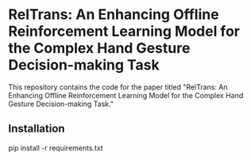 # RelTrans: An Enhancing Offline Reinforcement Learning Model for the Complex Hand Gesture Decision-making Task

This repository contains the code for the paper titled "RelTrans: An Enhancing Offline Reinforcement Learning Model for the Complex Hand Gesture Decision-making Task."

## Installation
pip install -r requirements.txt


